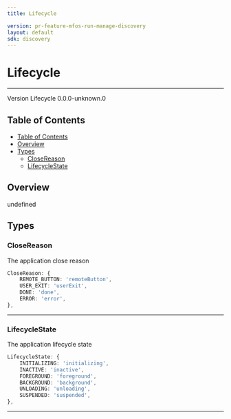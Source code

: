 ```yaml
---
title: Lifecycle

version: pr-feature-mfos-run-manage-discovery
layout: default
sdk: discovery
---
```


# Lifecycle

---

Version Lifecycle 0.0.0-unknown.0

## Table of Contents

- [Table of Contents](#table-of-contents)
- [Overview](#overview)
- [Types](#types)
  - [CloseReason](#closereason)
  - [LifecycleState](#lifecyclestate)

## Overview

undefined

## Types

### CloseReason

The application close reason

```typescript
CloseReason: {
    REMOTE_BUTTON: 'remoteButton',
    USER_EXIT: 'userExit',
    DONE: 'done',
    ERROR: 'error',
},

```

---

### LifecycleState

The application lifecycle state

```typescript
LifecycleState: {
    INITIALIZING: 'initializing',
    INACTIVE: 'inactive',
    FOREGROUND: 'foreground',
    BACKGROUND: 'background',
    UNLOADING: 'unloading',
    SUSPENDED: 'suspended',
},

```

---
